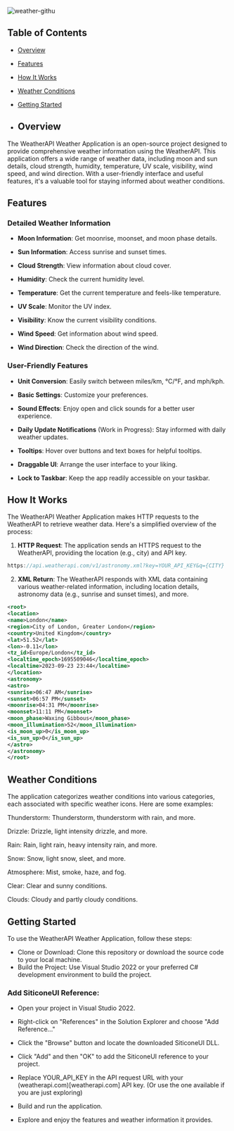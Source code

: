 ![weather-githu](https://github.com/joelb-services/WeatherAPI/assets/144958989/a9d6d3f5-e403-4aed-8137-da98cbc512de)

## Table of Contents
- [Overview](#overview)
- [Features](#features)
- [How It Works](#how-it-works)
- [Weather Conditions](#weather-conditions)
- [Getting Started](#getting-started)

- ## Overview

The WeatherAPI Weather Application is an open-source project designed to provide comprehensive weather information using the WeatherAPI. This application offers a wide range of weather data, including moon and sun details, cloud strength, humidity, temperature, UV scale, visibility, wind speed, and wind direction. With a user-friendly interface and useful features, it's a valuable tool for staying informed about weather conditions.

## Features

### Detailed Weather Information

- **Moon Information**: Get moonrise, moonset, and moon phase details.

- **Sun Information**: Access sunrise and sunset times.

- **Cloud Strength**: View information about cloud cover.

- **Humidity**: Check the current humidity level.

- **Temperature**: Get the current temperature and feels-like temperature.

- **UV Scale**: Monitor the UV index.

- **Visibility**: Know the current visibility conditions.

- **Wind Speed**: Get information about wind speed.

- **Wind Direction**: Check the direction of the wind.

### User-Friendly Features

- **Unit Conversion**: Easily switch between miles/km, °C/°F, and mph/kph.

- **Basic Settings**: Customize your preferences.

- **Sound Effects**: Enjoy open and click sounds for a better user experience.

- **Daily Update Notifications** (Work in Progress): Stay informed with daily weather updates.

- **Tooltips**: Hover over buttons and text boxes for helpful tooltips.

- **Draggable UI**: Arrange the user interface to your liking.

- **Lock to Taskbar**: Keep the app readily accessible on your taskbar.

## How It Works

The WeatherAPI Weather Application makes HTTP requests to the WeatherAPI to retrieve weather data. Here's a simplified overview of the process:

1. **HTTP Request**: The application sends an HTTPS request to the WeatherAPI, providing the location (e.g., city) and API key.

```js
https://api.weatherapi.com/v1/astronomy.xml?key=YOUR_API_KEY&q={CITY}
```

2. **XML Return**: The WeatherAPI responds with XML data containing various weather-related information, including location details, astronomy data (e.g., sunrise and sunset times), and more.
```xml
<root>
<location>
<name>London</name>
<region>City of London, Greater London</region>
<country>United Kingdom</country>
<lat>51.52</lat>
<lon>-0.11</lon>
<tz_id>Europe/London</tz_id>
<localtime_epoch>1695509046</localtime_epoch>
<localtime>2023-09-23 23:44</localtime>
</location>
<astronomy>
<astro>
<sunrise>06:47 AM</sunrise>
<sunset>06:57 PM</sunset>
<moonrise>04:31 PM</moonrise>
<moonset>11:11 PM</moonset>
<moon_phase>Waxing Gibbous</moon_phase>
<moon_illumination>52</moon_illumination>
<is_moon_up>0</is_moon_up>
<is_sun_up>0</is_sun_up>
</astro>
</astronomy>
</root>
```

## Weather Conditions
The application categorizes weather conditions into various categories, each associated with specific weather icons. Here are some examples:

Thunderstorm: 
Thunderstorm, thunderstorm with rain, and more.

Drizzle: 
Drizzle, light intensity drizzle, and more.

Rain: 
Rain, light rain, heavy intensity rain, and more.

Snow: 
Snow, light snow, sleet, and more.

Atmosphere: 
Mist, smoke, haze, and fog.

Clear: 
Clear and sunny conditions.

Clouds: 
Cloudy and partly cloudy conditions.

## Getting Started
To use the WeatherAPI Weather Application, follow these steps:

- Clone or Download: Clone this repository or download the source code to your local machine.
- Build the Project: Use Visual Studio 2022 or your preferred C# development environment to build the project.

### Add SiticoneUI Reference:
- Open your project in Visual Studio 2022.
- Right-click on "References" in the Solution Explorer and choose "Add Reference..."
- Click the "Browse" button and locate the downloaded SiticoneUI DLL.
- Click "Add" and then "OK" to add the SiticoneUI reference to your project.
  
- Replace YOUR_API_KEY in the API request URL with your (weatherapi.com)[weatherapi.com] API key. (Or use the one available if you are just exploring)
- Build and run the application.
- Explore and enjoy the features and weather information it provides.
